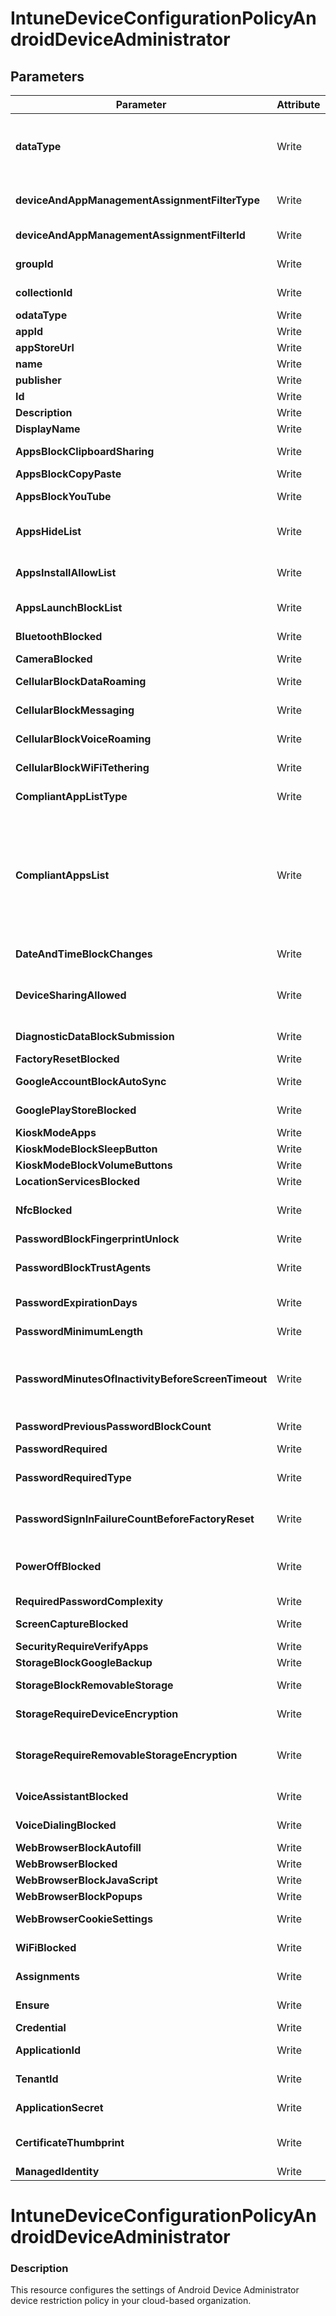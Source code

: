 ﻿# IntuneDeviceConfigurationPolicyAndroidDeviceAdministrator

## Parameters

| Parameter | Attribute | DataType | Description | Allowed Values |
| --- | --- | --- | --- | --- |
| **dataType** | Write | String | The type of the target assignment. |#microsoft.graph.groupAssignmentTarget, #microsoft.graph.allLicensedUsersAssignmentTarget, #microsoft.graph.allDevicesAssignmentTarget, #microsoft.graph.exclusionGroupAssignmentTarget, #microsoft.graph.configurationManagerCollectionAssignmentTarget|
| **deviceAndAppManagementAssignmentFilterType** | Write | String | The type of filter of the target assignment i.e. Exclude or Include. Possible values are:none, include, exclude. |none, include, exclude|
| **deviceAndAppManagementAssignmentFilterId** | Write | String | The Id of the filter for the target assignment. ||
| **groupId** | Write | String | The group Id that is the target of the assignment. ||
| **collectionId** | Write | String | The collection Id that is the target of the assignment.(ConfigMgr) ||
| **odataType** | Write | String | odatatype of the item. |#microsoft.graph.appleAppListItem|
| **appId** | Write | String | Kiosk mode managed app id ||
| **appStoreUrl** | Write | String | Define the app store URL. ||
| **name** | Write | String | Define the name of the app. ||
| **publisher** | Write | String | Define the publisher of the app. ||
| **Id** | Write | String | Id of the Intune policy. ||
| **Description** | Write | String | Description of the Intune policy. ||
| **DisplayName** | Write | String | Display name of the Intune policy. ||
| **AppsBlockClipboardSharing** | Write | Boolean | Block clipboard sharing between apps (Samsung KNOX Standard 4.0+). ||
| **AppsBlockCopyPaste** | Write | Boolean | Block copy and paste functionality. ||
| **AppsBlockYouTube** | Write | Boolean | Block YouTube (Samsung KNOX Standard 4.0+). ||
| **AppsHideList** | Write | InstanceArray[] | Specify the apps that will be hidden on the device. Users cannot discover or run these apps. ||
| **AppsInstallAllowList** | Write | InstanceArray[] | Specify the apps that users can install. Users will not be able to install apps that are not on the list. ||
| **AppsLaunchBlockList** | Write | InstanceArray[] | Specify the apps that users cannot run on their device. ||
| **BluetoothBlocked** | Write | Boolean | Block Bluetooth (Samsung KNOX Standard 4.0+). ||
| **CameraBlocked** | Write | Boolean | Block use of camera ||
| **CellularBlockDataRoaming** | Write | Boolean | Block data roaming over the cellular network (Samsung KNOX Standard 4.0+). ||
| **CellularBlockMessaging** | Write | Boolean | Block SMS/MMS messaging functionality (Samsung KNOX Standard 4.0+). ||
| **CellularBlockVoiceRoaming** | Write | Boolean | Block voice roaming over the cellular network (Samsung KNOX Standard 4.0+). ||
| **CellularBlockWiFiTethering** | Write | Boolean | Block Wi-Fi tethering (Samsung KNOX Standard 4.0+). ||
| **CompliantAppListType** | Write | String | Device compliance can be viewed in the Restricted Apps Compliance report. |none, appsInListCompliant, appsNotInListCompliant|
| **CompliantAppsList** | Write | InstanceArray[] | Enter the Google Play Store URL of the app you want. For example, to specify the Microsoft Remote Desktop app for Android, enter https://play.google.com/store/apps/details?id=com.microsoft.rdc.android. To find the URL of an app, use a search engine to locate the store page. For example, to find the Remote Desktop app, you could search Microsoft Remote Desktop Play Store. ||
| **DateAndTimeBlockChanges** | Write | Boolean | Block user from changing date and time on device (Samsung KNOX). ||
| **DeviceSharingAllowed** | Write | Boolean | Allow multiple users to log into the Company Portal using their AAD credentials (Samsung KNOX Standard 4.0+). ||
| **DiagnosticDataBlockSubmission** | Write | Boolean | Block submitting diagnostic data from device. ||
| **FactoryResetBlocked** | Write | Boolean | Block factory reset on device. ||
| **GoogleAccountBlockAutoSync** | Write | Boolean | Block Google account auto sync functionality on device. ||
| **GooglePlayStoreBlocked** | Write | Boolean | Block Google Play store (Samsung KNOX Standard 4.0+). ||
| **KioskModeApps** | Write | InstanceArray[] | Kiosk mode apps ||
| **KioskModeBlockSleepButton** | Write | Boolean | Kiosk mode block sleep button ||
| **KioskModeBlockVolumeButtons** | Write | Boolean | Kiosk mode block volume buttons ||
| **LocationServicesBlocked** | Write | Boolean | Location services blocked ||
| **NfcBlocked** | Write | Boolean | Block Near Field Communication (NFC) technology (Samsung KNOX Standard 4.0+). ||
| **PasswordBlockFingerprintUnlock** | Write | Boolean | Block using fingerprint to unlock device. ||
| **PasswordBlockTrustAgents** | Write | Boolean | Block Smart Lock or other trust agents from adjusting lock screen settings (Samsung KNOX Standard 5.0+). ||
| **PasswordExpirationDays** | Write | UInt32 | Number of days until device password must be changed. (1-365) ||
| **PasswordMinimumLength** | Write | UInt32 | Minimum number of digits or characters in password. (4-16) ||
| **PasswordMinutesOfInactivityBeforeScreenTimeout** | Write | UInt32 | Maximum minutes of inactivity until screen locks. Ignored by device if new time is longer than what's currently set on device. If set to Immediately, devices will use the minimum possible value per device. ||
| **PasswordPreviousPasswordBlockCount** | Write | UInt32 | Number of new passwords that must be used until an old one can be reused. ||
| **PasswordRequired** | Write | Boolean | Require password to access device. ||
| **PasswordRequiredType** | Write | String | Specify the type of password required. |deviceDefault, alphabetic, alphanumeric, alphanumericWithSymbols, lowSecurityBiometric, numeric, numericComplex, any|
| **PasswordSignInFailureCountBeforeFactoryReset** | Write | UInt32 | Number of consecutive times an incorrect password can be entered before device is wiped of all data. ||
| **PowerOffBlocked** | Write | Boolean | Block user from powering off device. If this setting is disabled the setting 'Number of sign-in failures before wiping device' does not function. ||
| **RequiredPasswordComplexity** | Write | String | Define the password complexity. |none, low, medium, high|
| **ScreenCaptureBlocked** | Write | Boolean | Block capturing contents of screen as an image. ||
| **SecurityRequireVerifyApps** | Write | Boolean | Security require verify apps ||
| **StorageBlockGoogleBackup** | Write | Boolean | Block sync with Google backup. ||
| **StorageBlockRemovableStorage** | Write | Boolean | Block removable storage usage (Samsung KNOX Standard 4.0+). ||
| **StorageRequireDeviceEncryption** | Write | Boolean | Require encryption on device. Not all devices support encryption. ||
| **StorageRequireRemovableStorageEncryption** | Write | Boolean | Storage cards must be encrypted. Not all devices support storage card encryption. For more information, see the device and mobile operating system documentation. ||
| **VoiceAssistantBlocked** | Write | Boolean | Block voice assistant (Samsung KNOX Standard 4.0+). ||
| **VoiceDialingBlocked** | Write | Boolean | Block voice dialing (Samsung KNOX Standard 4.0+). ||
| **WebBrowserBlockAutofill** | Write | Boolean | Block autofill. ||
| **WebBrowserBlocked** | Write | Boolean | Block web browser on device. ||
| **WebBrowserBlockJavaScript** | Write | Boolean | Block JavaScript in the browser. ||
| **WebBrowserBlockPopups** | Write | Boolean | Block pop-ups in web browser. ||
| **WebBrowserCookieSettings** | Write | String | Allow or block browser cookies |browserDefault, blockAlways, allowCurrentWebSite, allowFromWebsitesVisited, allowAlways|
| **WiFiBlocked** | Write | Boolean | Block Wi-Fi (Samsung KNOX Standard 4.0+). ||
| **Assignments** | Write | InstanceArray[] | Represents the assignment to the Intune policy. ||
| **Ensure** | Write | String | Present ensures the policy exists, absent ensures it is removed. |Present, Absent|
| **Credential** | Write | PSCredential | Credentials of the Intune Admin ||
| **ApplicationId** | Write | String | Id of the Azure Active Directory application to authenticate with. ||
| **TenantId** | Write | String | Id of the Azure Active Directory tenant used for authentication. ||
| **ApplicationSecret** | Write | String | Secret of the Azure Active Directory tenant used for authentication. ||
| **CertificateThumbprint** | Write | String | Thumbprint of the Azure Active Directory application's authentication certificate to use for authentication. ||
| **ManagedIdentity** | Write | Boolean | Managed ID being used for authentication. ||


# IntuneDeviceConfigurationPolicyAndroidDeviceAdministrator

### Description

This resource configures the settings of Android Device Administrator device restriction policy in your cloud-based organization.


